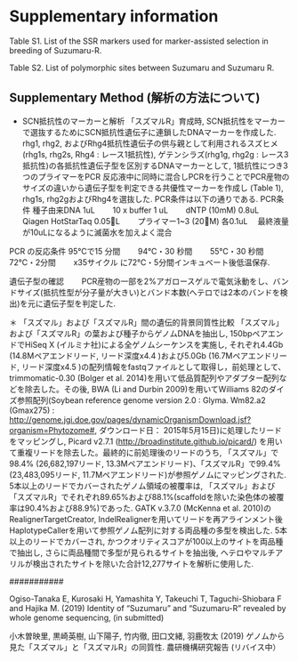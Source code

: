 # Supplementary information


Table S1. List of the SSR markers used for marker-assisted selection in breeding of Suzumaru-R.

Table S2. List of polymorphic sites between Suzumaru and Suzumaru R.

## Supplementary Method (解析の方法について) 
* SCN抵抗性のマーカーと解析
「スズマルR」育成時, SCN抵抗性をマーカーで選抜するためにSCN抵抗性遺伝子に連鎖したDNAマーカーを作成した.　　
rhg1, rhg2, およびRhg4抵抗性遺伝子の供与親として利用されるスズヒメ(rhg1s, rhg2s, Rhg4 : レース1抵抗性), ゲテンシラズ(rhg1g, rhg2g : レース3抵抗性)の各抵抗性遺伝子型を区別するDNAマーカーとして, 1抵抗性につき3 つのプライマーをPCR 反応液中に同時に混合しPCRを行うことでPCR産物のサイズの違いから遺伝子型を判定できる共優性マーカーを作成し (Table 1), rhg1s, rhg2gおよびRhg4を選抜した. PCR条件は以下の通りである. 
PCR条件 
種子由来DNA 1uL　　
10 x buffer 1 uL　　
dNTP (10mM) 0.8uL　　
Qiagen HotStarTaq 0.05L　　
プライマー1~3 (20M) 各0.1uL　
最終液量が10uLになるように滅菌水を加えよく混合

PCR の反応条件
95℃で15 分間　　
94℃・30 秒間　　
55℃・30 秒間　　
72℃・2分間　　
x35サイクル
に72℃・5分間インキュベート後低温保存.

遺伝子型の確認　　
PCR産物の一部を2%アガロースゲルで電気泳動をし、バンドサイズ(抵抗性型が分子量が大きい)とバンド本数(へテロでは2本のバンドを検出)を元に遺伝子型を判定した. 

＊ 「スズマル」および「スズマルR」間の遺伝的背景同質性比較
「スズマル」および「スズマルR」の葉および種子からゲノムDNAを抽出し, 150bpペアエンドでHiSeq X (イルミナ社)による全ゲノムシーケンスを実施し, それぞれ4.4Gb (14.8Mペアエンドリード, リード深度x4.4 )および5.0Gb (16.7Mペアエンドリード, リード深度x4.5 )の配列情報をfastqファイルとして取得し，前処理として、trimmomatic-0.30 (Bolger et al. 2014)を用いて低品質配列やアダプター配列などを除去した。その後, BWA (Li and Durbin 2009)を用いてWilliams 82のダイズ参照配列(Soybean reference genome version 2.0 : Glyma. Wm82.a2 (Gmax275) : http://genome.jgi.doe.gov/pages/dynamicOrganismDownload.jsf?organism=Phytozome#, ダウンロード日： 2015年5月15日)に処理したリードをマッピングし, Picard v2.7.1 (http://broadinstitute.github.io/picard/) を用いて重複リードを除去した。最終的に前処理後のリードのうち, 「スズマル」で98.4% (26,682,197リード, 13.3Mペアエンドリード)、「スズマルR」で99.4% (23,483,095リード, 11.7Mペアエンドリード)が参照ゲノムにマッピングされた. 5本以上のリードでカバーされたゲノム領域の被覆率は, 「スズマル」および「スズマルR」でそれぞれ89.65%および88.1%(scaffoldを除いた染色体の被覆率は90.4%および88.9%)であった. GATK v.3.7.0 (McKenna et al. 2010)の RealignerTargetCreator, IndelRealignerを用いてリードを再アラインメント後HaplotypeCallerを用いて参照ゲノム配列に対する両品種の多型を検出した. 5本以上のリードでカバーされ, かつクオリティスコアが100以上のサイトを両品種で抽出し, さらに両品種間で多型が見られるサイトを抽出後, ヘテロやマルチアリルが検出されたサイトを除いた合計12,277サイトを解析に使用した. 


###########

Ogiso-Tanaka E, Kurosaki H, Yamashita Y, Takeuchi T, Taguchi-Shiobara F and Hajika M. (2019)
Identity of “Suzumaru” and “Suzumaru-R” revealed by whole genome sequencing,
(in submitted)


小木曽映里, 黒崎英樹, 山下陽子, 竹内徹, 田口文緒, 羽鹿牧太 (2019)
ゲノムから見た「スズマル」と「スズマルR」の同質性. 農研機構研究報告 (リバイス中）
